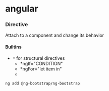 # angular

### Directive

Attach to a component and change its behavior

#### Builtins
- `*` for structural directives
    - *ngIf="CONDITION"
    - *ngFor="let item in"
    - 

```
ng add @ng-bootstrap/ng-bootstrap
```


